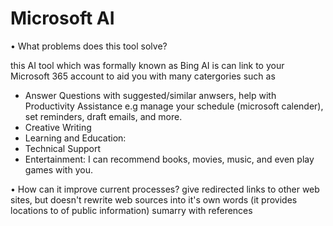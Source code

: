  # Microsoft AI
 
 • What problems does this tool solve?

 this AI tool which was formally known as Bing AI is can link to your Microsoft 365 account to aid you with many catergories such as 
- Answer Questions with suggested/similar anwsers, help with Productivity Assistance e.g manage your schedule (microsoft calender), set   reminders, draft emails, and more.
- Creative Writing
- Learning and Education:
- Technical Support
- Entertainment: I can recommend books, movies, music, and even play games with you.


 • How can it improve current processes?
 give redirected links to other web sites, but doesn't rewrite web sources into it's own words (it provides locations to of public information)
 sumarry with references 